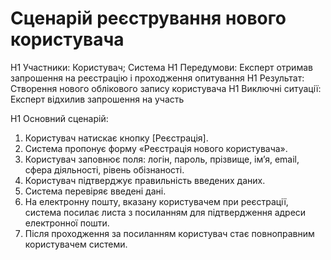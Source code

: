# Сценарій реєстрування нового користувача

H1 Участники: Користувач; Система
H1 Передумови: Експерт отримав запрошення на реєстрацію і проходження опитування
H1 Результат: Створення нового облікового запису користувача
H1 Виключні ситуації: Експерт відхилив запрошення на участь

H1 Основний сценарій: 
1. Користувач натискає кнопку [Реєстрація].
2. Система пропонує форму «Реєстрація нового користувача».
3. Користувач заповнює поля:
логін, пароль, прізвище, ім’я, email, сфера діяльності, рівень обізнаності.
4. Користувач підтверджує правильність введених даних.
5. Система перевіряє введені дані.
6. На електронну пошту, вказану користувачем при реєстрації, система посилає листа з посиланням для підтвердження адреси електронної пошти.
7. Після проходження за посиланням користувач стає повноправним користувачем системи.
